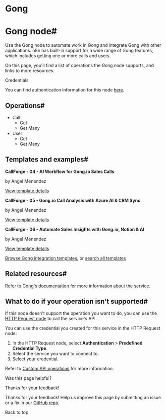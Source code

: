 # Gong

[ ](https://github.com/n8n-io/n8n-docs/edit/main/docs/integrations/builtin/app-nodes/n8n-nodes-base.gong.md "Edit this page")

# Gong node#

Use the Gong node to automate work in Gong and integrate Gong with other applications. n8n has built-in support for a wide range of Gong features, which includes getting one or more calls and users.

On this page, you'll find a list of operations the Gong node supports, and links to more resources.

Credentials

You can find authentication information for this node [here](../../credentials/gong/).

## Operations#

  * Call
    * Get
    * Get Many
  * User
    * Get
    * Get Many



## Templates and examples#

**CallForge - 04 - AI Workflow for Gong.io Sales Calls**

by Angel Menendez

[View template details](https://n8n.io/workflows/3034-callforge-04-ai-workflow-for-gongio-sales-calls/)

**CallForge - 05 - Gong.io Call Analysis with Azure AI & CRM Sync**

by Angel Menendez

[View template details](https://n8n.io/workflows/3035-callforge-05-gongio-call-analysis-with-azure-ai-and-crm-sync/)

**CallForge - 06 - Automate Sales Insights with Gong.io, Notion & AI**

by Angel Menendez

[View template details](https://n8n.io/workflows/3036-callforge-06-automate-sales-insights-with-gongio-notion-and-ai/)

[Browse Gong integration templates](https://n8n.io/integrations/gong/), or [search all templates](https://n8n.io/workflows/)

## Related resources#

Refer to [Gong's documentation](https://gong.app.gong.io/settings/api/documentation) for more information about the service.

## What to do if your operation isn't supported#

If this node doesn't support the operation you want to do, you can use the [HTTP Request node](../../core-nodes/n8n-nodes-base.httprequest/) to call the service's API.

You can use the credential you created for this service in the HTTP Request node: 

  1. In the HTTP Request node, select **Authentication** > **Predefined Credential Type**.
  2. Select the service you want to connect to.
  3. Select your credential.



Refer to [Custom API operations](../../../custom-operations/) for more information.

Was this page helpful? 

Thanks for your feedback! 

Thanks for your feedback! Help us improve this page by submitting an issue or a fix in our [GitHub repo](https://github.com/n8n-io/n8n-docs). 

Back to top 
